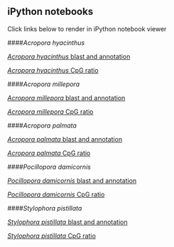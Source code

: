 ## iPython notebooks
Click links below to render in iPython notebook viewer

####*Acropora hyacinthus*

[*Acropora hyacinthus* blast and annotation](http://nbviewer.ipython.org/github/jldimond/Coral-CpG-ratio-MS/blob/master/ipynb/Ahya_blast_anno.ipynb)

[*Acropora hyacinthus* CpG ratio](http://nbviewer.ipython.org/github/jldimond/Coral-CpG-ratio-MS/blob/master/ipynb/Ahya_CpG_ratio.ipynb)

####*Acropora millepora*

[*Acropora millepora* blast and annotation](http://nbviewer.ipython.org/github/jldimond/Coral-CpG-ratio-MS/blob/master/ipynb/Amil_blast_anno.ipynb)

[*Acropora millepora* CpG ratio](http://nbviewer.ipython.org/github/jldimond/Coral-CpG-ratio-MS/blob/master/ipynb/Amil_CpG_ratio.ipynb)

####*Acropora palmata*

[*Acropora palmata* blast and annotation](http://nbviewer.ipython.org/github/jldimond/Coral-CpG-ratio-MS/blob/master/ipynb/Apalm_blast_anno.ipynb)

[*Acropora palmata* CpG ratio](http://nbviewer.ipython.org/github/jldimond/Coral-CpG-ratio-MS/blob/master/ipynb/Apalm_CpG_ratio.ipynb)

####*Pocillopora damicornis*

[*Pocillopora damicornis* blast and annotation](http://nbviewer.ipython.org/github/jldimond/Coral-CpG-ratio-MS/blob/master/ipynb/Pdam_blast_anno.ipynb)

[*Pocillopora damicornis* CpG ratio](http://nbviewer.ipython.org/github/jldimond/Coral-CpG-ratio-MS/blob/master/ipynb/Pdam_CpG_ratio.ipynb)

####*Stylophora pistillata*

[*Stylophora pistillata* blast and annotation](http://nbviewer.ipython.org/github/jldimond/Coral-CpG-ratio-MS/blob/master/ipynb/Spist_blast_anno.ipynb)

[*Stylophora pistillata* CpG ratio](http://nbviewer.ipython.org/github/jldimond/Coral-CpG-ratio-MS/blob/master/ipynb/Spist_CpG_ratio.ipynb)

